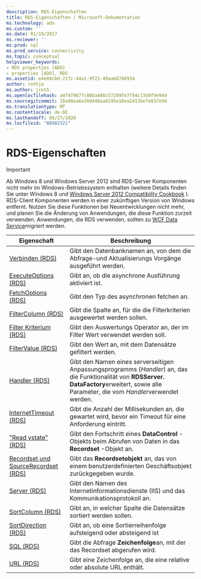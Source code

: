 ```yaml
---
description: RDS-Eigenschaften
title: RDS-Eigenschaften | Microsoft-Dokumentation
ms.technology: ado
ms.custom: ''
ms.date: 01/19/2017
ms.reviewer: ''
ms.prod: sql
ms.prod_service: connectivity
ms.topic: conceptual
helpviewer_keywords:
- RDS properties [ADO]
- properties [ADO], RDS
ms.assetid: e4e04cbd-21fc-44a1-9f21-49aa68746934
author: rothja
ms.author: jroth
ms.openlocfilehash: a4f47967fc80ba488c57299fe7f94c13d9f9e949
ms.sourcegitcommit: 18a98ea6a30d448aa6195e10ea2413be7e837e94
ms.translationtype: MT
ms.contentlocale: de-DE
ms.lasthandoff: 08/27/2020
ms.locfileid: "88981521"
---
```

# <a name="rds-properties"></a>RDS-Eigenschaften
> [!IMPORTANT]
>  Ab Windows 8 und Windows Server 2012 sind RDS-Server Komponenten nicht mehr im Windows-Betriebssystem enthalten (weitere Details finden Sie unter Windows 8 und [Windows Server 2012 Compatibility Cookbook](https://www.microsoft.com/download/details.aspx?id=27416) ). RDS-Client Komponenten werden in einer zukünftigen Version von Windows entfernt. Nutzen Sie diese Funktionen bei Neuentwicklungen nicht mehr, und planen Sie die Änderung von Anwendungen, die diese Funktion zurzeit verwenden. Anwendungen, die RDS verwenden, sollten zu [WCF Data Service](https://go.microsoft.com/fwlink/?LinkId=199565)migriert werden.  
  
|Eigenschaft|Beschreibung|  
|-|-|  
|[Verbinden (RDS)](./connect-property-rds.md)|Gibt den Datenbanknamen an, von dem die Abfrage-und Aktualisierungs Vorgänge ausgeführt werden.|  
|[ExecuteOptions (RDS)](./executeoptions-property-rds.md)|Gibt an, ob die asynchrone Ausführung aktiviert ist.|  
|[FetchOptions (RDS)](./fetchoptions-property-rds.md)|Gibt den Typ des asynchronen fetchen an.|  
|[FilterColumn (RDS)](./filtercolumn-property-rds.md)|Gibt die Spalte an, für die die Filterkriterien ausgewertet werden sollen.|  
|[Filter Kriterium (RDS)](./filtercriterion-property-rds.md)|Gibt den Auswertungs Operator an, der im Filter Wert verwendet werden soll.|  
|[FilterValue (RDS)](./filtervalue-property-rds.md)|Gibt den Wert an, mit dem Datensätze gefiltert werden.|  
|[Handler (RDS)](./handler-property-rds.md)|Gibt den Namen eines serverseitigen Anpassungsprogramms (*Handler*) an, das die Funktionalität von **RDSServer. DataFactory**erweitert, sowie alle Parameter, die vom *Handler*verwendet werden.|  
|[InternetTimeout (RDS)](./internettimeout-property-rds.md)|Gibt die Anzahl der Millisekunden an, die gewartet wird, bevor ein Timeout für eine Anforderung eintritt.|  
|["Read ystate" (RDS)](./readystate-property-rds.md)|Gibt den Fortschritt eines **DataControl** -Objekts beim Abrufen von Daten in das **Recordset** -Objekt an.|  
|[Recordset und SourceRecordset (RDS)](./recordset-sourcerecordset-properties-rds.md)|Gibt das **Recordsetobjekt** an, das von einem benutzerdefinierten Geschäftsobjekt zurückgegeben wurde.|  
|[Server (RDS)](./server-property-rds.md)|Gibt den Namen des Internetinformationsdienste (IIS) und das Kommunikationsprotokoll an.|  
|[SortColumn (RDS)](./sortcolumn-property-rds.md)|Gibt an, in welcher Spalte die Datensätze sortiert werden sollen.|  
|[SortDirection (RDS)](./sortdirection-property-rds.md)|Gibt an, ob eine Sortierreihenfolge aufsteigend oder absteigend ist|  
|[SQL (RDS)](./sql-property.md)|Gibt die Abfrage **Zeichenfolge**an, mit der das Recordset abgerufen wird.|  
|[URL (RDS)](./url-property-rds.md)|Gibt eine Zeichenfolge an, die eine relative oder absolute URL enthält.|